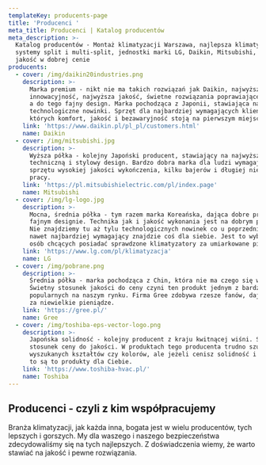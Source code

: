 ```yaml
---
templateKey: producents-page
title: 'Producenci '
meta_title: Producenci | Katalog producentów
meta_description: >-
  Katalog producentów - Montaż klimatyzacji Warszawa, najlepsza klimatyzacja,
  systemy split i multi-split, jednostki marki LG, Daikin, Mitsubishi, najwyższa
  jakość w dobrej cenie
producents:
  - cover: /img/daikin20industries.png
    description: >-
      Marka premium - nikt nie ma takich rozwiązań jak Daikin, najwyższa
      innowacyjność, najwyższa jakość, świetne rozwiązania poprawiające komfort
      a do tego fajny design. Marka pochodząca z Japonii, stawiająca na jakość i
      technologiczne nowinki. Sprzęt dla najbardziej wymagających klientów, dla
      których komfort, jakość i bezawaryjność stoją na pierwszym miejscu.
    link: 'https://www.daikin.pl/pl_pl/customers.html'
    name: Daikin
  - cover: /img/mitsubishi.jpg
    description: >-
      Wyższa półka - kolejny Japoński producent, stawiający na najwyższą jakość
      techniczną i stylowy design. Bardzo dobra marka dla ludzi wymagających od
      sprzętu wysokiej jakości wykończenia, kilku bajerów i długiej niezawodnej
      pracy.
    link: 'https://pl.mitsubishielectric.com/pl/index.page'
    name: Mitsubishi
  - cover: /img/lg-logo.jpg
    description: >-
      Mocna, średnia półka - tym razem marka Koreańska, dająca dobre produkty o
      fajnym designie. Technika jak i jakość wykonania jest na dobrym poziomie.
      Nie znajdziemy tu aż tylu technologicznych nowinek co u poprzedników, ale
      nawet najbardziej wymagający znajdzie coś dla siebie. Jest to wybór dla
      osób chcących posiadać sprawdzone klimatyzatory za umiarkowane pieniądze.
    link: 'https://www.lg.com/pl/klimatyzacja'
    name: LG
  - cover: /img/pobrane.png
    description: >-
      Średnia półka - marka pochodząca z Chin, która nie ma czego się wstydzić.
      Świetny stosunek jakości do ceny czyni ten produkt jednym z bardziej
      popularnych na naszym rynku. Firma Gree zdobywa rzesze fanów, dając dużo
      za niewielkie pieniądze.
    link: 'https://gree.pl/'
    name: Gree
  - cover: /img/toshiba-eps-vector-logo.png
    description: >-
      Japońska solidność - kolejny producent z kraju kwitnącej wiśni. Świetny
      stosunek ceny do jakości. W produktach tego producenta trudno szukać
      wyszukanych kształtów czy kolorów, ale jeżeli cenisz solidność i technikę
      to są to produkty dla Ciebie.
    link: 'https://www.toshiba-hvac.pl/'
    name: Toshiba
---
```


## Producenci - czyli z kim współpracujemy

Branża klimatyzacji, jak każda inna, bogata jest w wielu producentów, tych lepszych i gorszych. My dla waszego i naszego bezpieczeństwa zdecydowaliśmy się na tych najlepszych. Z doświadczenia wiemy, że warto stawiać na jakość i pewne rozwiązania.

